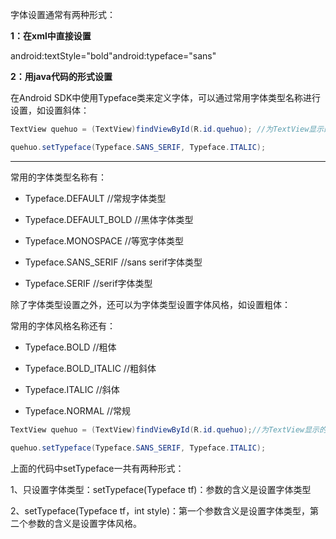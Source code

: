 字体设置通常有两种形式：

**1：在xml中直接设置**

android:textStyle="bold"android:typeface="sans"

**2：用java代码的形式设置**

在Android SDK中使用Typeface类来定义字体，可以通过常用字体类型名称进行设置，如设置斜体：

```java
TextView quehuo = (TextView)findViewById(R.id.quehuo); //为TextView显示的字体设置样式

quehuo.setTypeface(Typeface.SANS_SERIF, Typeface.ITALIC);
```



-------------------

常用的字体类型名称有：

* Typeface.DEFAULT //常规字体类型

* Typeface.DEFAULT_BOLD //黑体字体类型

* Typeface.MONOSPACE //等宽字体类型

* Typeface.SANS_SERIF //sans serif字体类型

* Typeface.SERIF //serif字体类型

除了字体类型设置之外，还可以为字体类型设置字体风格，如设置粗体：

常用的字体风格名称还有：

* Typeface.BOLD //粗体

* Typeface.BOLD_ITALIC //粗斜体

* Typeface.ITALIC //斜体

* Typeface.NORMAL //常规

```java
TextView quehuo = (TextView)findViewById(R.id.quehuo);//为TextView显示的字体设置样式

quehuo.setTypeface(Typeface.SANS_SERIF, Typeface.ITALIC);
```

上面的代码中setTypeface一共有两种形式：

1、只设置字体类型：setTypeface(Typeface tf)：参数的含义是设置字体类型

2、setTypeface(Typeface tf，int style)：第一个参数含义是设置字体类型，第二个参数的含义是设置字体风格。